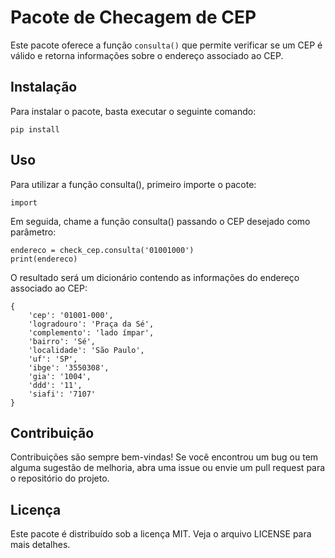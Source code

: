 # Pacote de Checagem de CEP

Este pacote oferece a função `consulta()` que permite verificar se um CEP é válido e retorna informações sobre o endereço associado ao CEP.

## Instalação

Para instalar o pacote, basta executar o seguinte comando:


    pip install 


## Uso

Para utilizar a função consulta(), primeiro importe o pacote:


 
    import 

Em seguida, chame a função consulta() passando o CEP desejado como parâmetro:


    endereco = check_cep.consulta('01001000')
    print(endereco)

O resultado será um dicionário contendo as informações do endereço associado ao CEP:
```
{
    'cep': '01001-000',
    'logradouro': 'Praça da Sé',
    'complemento': 'lado ímpar',
    'bairro': 'Sé',
    'localidade': 'São Paulo',
    'uf': 'SP',
    'ibge': '3550308',
    'gia': '1004',
    'ddd': '11',
    'siafi': '7107'
}
```
## Contribuição

Contribuições são sempre bem-vindas! Se você encontrou um bug ou tem alguma sugestão de melhoria, abra uma issue ou envie um pull request para o repositório do projeto.

## Licença

Este pacote é distribuído sob a licença MIT. Veja o arquivo LICENSE para mais detalhes.